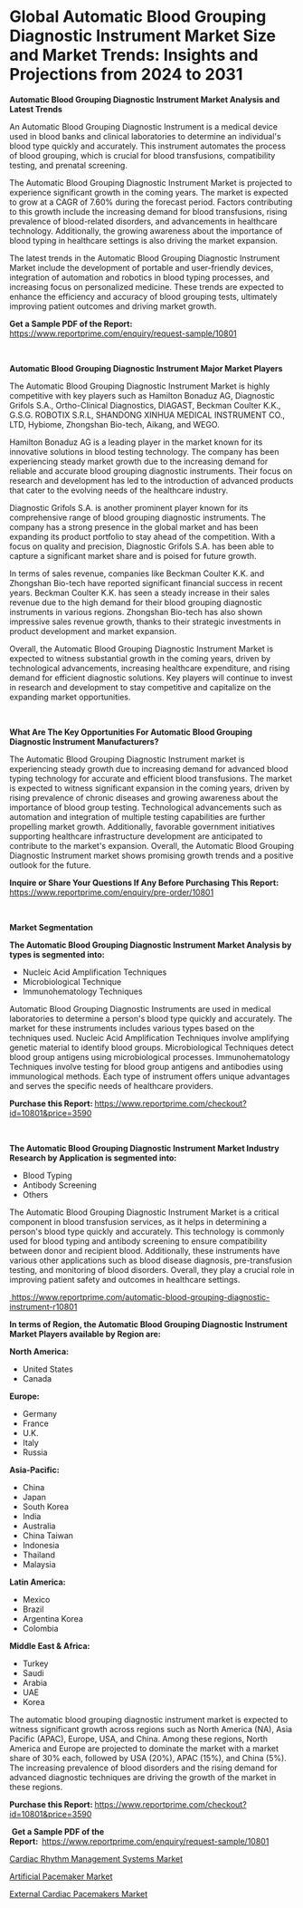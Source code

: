<p><h1>Global Automatic Blood Grouping Diagnostic Instrument Market Size and Market Trends: Insights and Projections from 2024 to 2031</h1></p><p><strong>Automatic Blood Grouping Diagnostic Instrument Market Analysis and Latest Trends</strong></p>
<p><p>An Automatic Blood Grouping Diagnostic Instrument is a medical device used in blood banks and clinical laboratories to determine an individual's blood type quickly and accurately. This instrument automates the process of blood grouping, which is crucial for blood transfusions, compatibility testing, and prenatal screening.</p><p>The Automatic Blood Grouping Diagnostic Instrument Market is projected to experience significant growth in the coming years. The market is expected to grow at a CAGR of 7.60% during the forecast period. Factors contributing to this growth include the increasing demand for blood transfusions, rising prevalence of blood-related disorders, and advancements in healthcare technology. Additionally, the growing awareness about the importance of blood typing in healthcare settings is also driving the market expansion.</p><p>The latest trends in the Automatic Blood Grouping Diagnostic Instrument Market include the development of portable and user-friendly devices, integration of automation and robotics in blood typing processes, and increasing focus on personalized medicine. These trends are expected to enhance the efficiency and accuracy of blood grouping tests, ultimately improving patient outcomes and driving market growth.</p></p>
<p><strong>Get a Sample PDF of the Report:&nbsp;</strong> <a href="https://www.reportprime.com/enquiry/request-sample/10801">https://www.reportprime.com/enquiry/request-sample/10801</a></p>
<p>&nbsp;</p>
<p><strong>Automatic Blood Grouping Diagnostic Instrument Major Market Players</strong></p>
<p><p>The Automatic Blood Grouping Diagnostic Instrument Market is highly competitive with key players such as Hamilton Bonaduz AG, Diagnostic Grifols S.A., Ortho-Clinical Diagnostics, DIAGAST, Beckman Coulter K.K., G.S.G. ROBOTIX S.R.L, SHANDONG XINHUA MEDICAL INSTRUMENT CO., LTD, Hybiome, Zhongshan Bio-tech, Aikang, and WEGO.</p><p>Hamilton Bonaduz AG is a leading player in the market known for its innovative solutions in blood testing technology. The company has been experiencing steady market growth due to the increasing demand for reliable and accurate blood grouping diagnostic instruments. Their focus on research and development has led to the introduction of advanced products that cater to the evolving needs of the healthcare industry.</p><p>Diagnostic Grifols S.A. is another prominent player known for its comprehensive range of blood grouping diagnostic instruments. The company has a strong presence in the global market and has been expanding its product portfolio to stay ahead of the competition. With a focus on quality and precision, Diagnostic Grifols S.A. has been able to capture a significant market share and is poised for future growth.</p><p>In terms of sales revenue, companies like Beckman Coulter K.K. and Zhongshan Bio-tech have reported significant financial success in recent years. Beckman Coulter K.K. has seen a steady increase in their sales revenue due to the high demand for their blood grouping diagnostic instruments in various regions. Zhongshan Bio-tech has also shown impressive sales revenue growth, thanks to their strategic investments in product development and market expansion.</p><p>Overall, the Automatic Blood Grouping Diagnostic Instrument Market is expected to witness substantial growth in the coming years, driven by technological advancements, increasing healthcare expenditure, and rising demand for efficient diagnostic solutions. Key players will continue to invest in research and development to stay competitive and capitalize on the expanding market opportunities.</p></p>
<p>&nbsp;</p>
<p><strong>What Are The Key Opportunities For Automatic Blood Grouping Diagnostic Instrument Manufacturers?</strong></p>
<p><p>The Automatic Blood Grouping Diagnostic Instrument market is experiencing steady growth due to increasing demand for advanced blood typing technology for accurate and efficient blood transfusions. The market is expected to witness significant expansion in the coming years, driven by rising prevalence of chronic diseases and growing awareness about the importance of blood group testing. Technological advancements such as automation and integration of multiple testing capabilities are further propelling market growth. Additionally, favorable government initiatives supporting healthcare infrastructure development are anticipated to contribute to the market's expansion. Overall, the Automatic Blood Grouping Diagnostic Instrument market shows promising growth trends and a positive outlook for the future.</p></p>
<p><strong>Inquire or Share Your Questions If Any Before Purchasing This Report:</strong> <a href="https://www.reportprime.com/enquiry/pre-order/10801">https://www.reportprime.com/enquiry/pre-order/10801</a></p>
<p>&nbsp;</p>
<p><strong>Market Segmentation</strong></p>
<p><strong>The Automatic Blood Grouping Diagnostic Instrument Market Analysis by types is segmented into:</strong></p>
<p><ul><li>Nucleic Acid Amplification Techniques</li><li>Microbiological Technique</li><li>Immunohematology Techniques</li></ul></p>
<p><p>Automatic Blood Grouping Diagnostic Instruments are used in medical laboratories to determine a person's blood type quickly and accurately. The market for these instruments includes various types based on the techniques used. Nucleic Acid Amplification Techniques involve amplifying genetic material to identify blood groups. Microbiological Techniques detect blood group antigens using microbiological processes. Immunohematology Techniques involve testing for blood group antigens and antibodies using immunological methods. Each type of instrument offers unique advantages and serves the specific needs of healthcare providers.</p></p>
<p><strong>Purchase this Report:&nbsp;</strong><a href="https://www.reportprime.com/checkout?id=10801&price=3590">https://www.reportprime.com/checkout?id=10801&price=3590</a></p>
<p>&nbsp;</p>
<p><strong>The Automatic Blood Grouping Diagnostic Instrument Market Industry Research by Application is segmented into:</strong></p>
<p><ul><li>Blood Typing</li><li>Antibody Screening</li><li>Others</li></ul></p>
<p><p>The Automatic Blood Grouping Diagnostic Instrument Market is a critical component in blood transfusion services, as it helps in determining a person's blood type quickly and accurately. This technology is commonly used for blood typing and antibody screening to ensure compatibility between donor and recipient blood. Additionally, these instruments have various other applications such as blood disease diagnosis, pre-transfusion testing, and monitoring of blood disorders. Overall, they play a crucial role in improving patient safety and outcomes in healthcare settings.</p></p>
<p><a href="https://www.reportprime.com/automatic-blood-grouping-diagnostic-instrument-r10801">&nbsp;https://www.reportprime.com/automatic-blood-grouping-diagnostic-instrument-r10801</a></p>
<p><strong>In terms of Region, the Automatic Blood Grouping Diagnostic Instrument Market Players available by Region are:</strong></p>
<p>
    <p> <strong> North America: </strong>
        <ul>
            <li>United States</li>
            <li>Canada</li>
        </ul>
        </p> 
    <p> <strong> Europe: </strong>
        <ul>
            <li>Germany</li>
            <li>France</li>
            <li>U.K.</li>
            <li>Italy</li>
            <li>Russia</li>
        </ul>
        </p> 
    <p> <strong> Asia-Pacific: </strong>
        <ul>
            <li>China</li>
            <li>Japan</li>
            <li>South Korea</li>
            <li>India</li>
            <li>Australia</li>
            <li>China Taiwan</li>
            <li>Indonesia</li>
            <li>Thailand</li>
            <li>Malaysia</li>
        </ul>
        </p> 
    <p> <strong> Latin America: </strong>
        <ul>
            <li>Mexico</li>
            <li>Brazil</li>
            <li>Argentina Korea</li>
            <li>Colombia</li>
        </ul>
        </p> 
    <p> <strong> Middle East & Africa: </strong>
        <ul>
            <li>Turkey</li>
            <li>Saudi</li>
            <li>Arabia</li>
            <li>UAE</li>
            <li>Korea</li>
        </ul>
    </p>
    </p>
<p><p>The automatic blood grouping diagnostic instrument market is expected to witness significant growth across regions such as North America (NA), Asia Pacific (APAC), Europe, USA, and China. Among these regions, North America and Europe are projected to dominate the market with a market share of 30% each, followed by USA (20%), APAC (15%), and China (5%). The increasing prevalence of blood disorders and the rising demand for advanced diagnostic techniques are driving the growth of the market in these regions.</p></p>
<p><strong>Purchase this Report: </strong><a href="https://www.reportprime.com/checkout?id=10801&price=3590">https://www.reportprime.com/checkout?id=10801&price=3590</a></p>
<p>&nbsp;<strong>Get a Sample PDF of the Report:&nbsp;&nbsp;</strong><a href="https://www.reportprime.com/enquiry/request-sample/10801">https://www.reportprime.com/enquiry/request-sample/10801</a></p>
<p><strong></strong></p>
<p><p><a href="https://github.com/labibmmn112/Market-Research-Report-List-1/blob/main/cardiac-rhythm-management-systems-market.md">Cardiac Rhythm Management Systems Market</a></p><p><a href="https://github.com/gladysalidde/Market-Research-Report-List-2/blob/main/artificial-pacemaker-market.md">Artificial Pacemaker Market</a></p><p><a href="https://github.com/dimitrishawkinswaynenp91rgz/Market-Research-Report-List-3/blob/main/external-cardiac-pacemakers-market.md">External Cardiac Pacemakers Market</a></p></p>